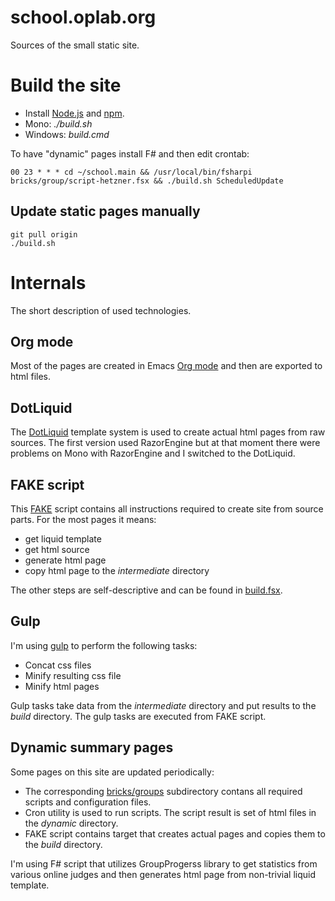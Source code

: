 # school.oplab.org

Sources of the small static site.

# Build the site

* Install [Node.js](http://www.nodejs.org/) and [npm](https://www.npmjs.org/).
* Mono: *./build.sh*
* Windows: *build.cmd*

To have "dynamic" pages install F# and then edit crontab:

~~~
00 23 * * * cd ~/school.main && /usr/local/bin/fsharpi bricks/group/script-hetzner.fsx && ./build.sh ScheduledUpdate
~~~

## Update static pages manually

~~~
git pull origin
./build.sh
~~~

# Internals

The short description of used technologies.

## Org mode

Most of the pages are created in Emacs [Org mode](http://orgmode.org/)
and then are exported to html files.

## DotLiquid

The [DotLiquid](https://github.com/formosatek/dotliquid) template
system is used to create actual html pages from raw sources. The first
version used RazorEngine but at that moment there were problems on
Mono with RazorEngine and I switched to the DotLiquid.

## FAKE script

This [FAKE](https://fsharp.github.io/FAKE/) script contains all
instructions required to create site from source parts. For the most
pages it means:

+ get liquid template
+ get html source
+ generate html page
+ copy html page to the *intermediate* directory

The other steps are self-descriptive and can be found in [build.fsx](build.fsx).

## Gulp

I'm using [gulp](http://gulpjs.com/) to perform the following tasks:

+ Concat css files
+ Minify resulting css file
+ Minify html pages

Gulp tasks take data from the *intermediate* directory and put results to the *build* directory.
The gulp tasks are executed from FAKE script.

## Dynamic summary pages

Some pages on this site are updated periodically:

+ The corresponding [bricks/groups](bricks/groups) subdirectory contans all
  required scripts and configuration files.
+ Cron utility is used to run scripts. The script result is set of
  html files in the *dynamic* directory.
+ FAKE script contains target that creates actual pages and copies
  them to the *build* directory.

I'm using F# script that utilizes GroupProgerss library to get
statistics from various online judges and then generates html page
from non-trivial liquid template.
